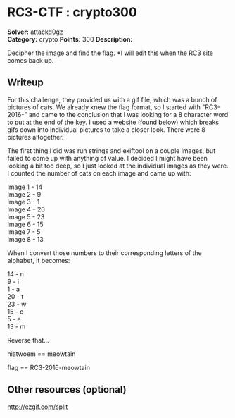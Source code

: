 # RC3-CTF : crypto300

**Solver:** attackd0gz	
**Category:** crypto
**Points:** 300
**Description:**

Decipher the image and find the flag. *I will edit this when the RC3 site comes back up.

## Writeup

For this challenge, they provided us with a gif file, which was a bunch of pictures of cats.  We already knew the flag format, so I started with "RC3-2016-" and came to the conclusion that I was looking for a 8 character word to put at the end of the key.  I used a website (found below) which breaks gifs down into individual pictures to take a closer look.  There were 8 pictures altogether.

The first thing I did was run strings and exiftool on a couple images, but failed to come up with anything of value.  I decided I might have been looking a bit too deep, so I just looked at the individual images as they were.  I counted the number of cats on each image and came up with:

Image 1 - 14  
Image 2 - 9  
Image 3 - 1  
Image 4 - 20  
Image 5 - 23  
Image 6 - 15  
Image 7 - 5  
Image 8 - 13  

When I convert those numbers to their corresponding letters of the alphabet, it becomes:

14 - n  
9   - i  
1   - a  
20 - t  
23 - w  
15 - o  
5   - e  
13 - m  

Reverse that... 

niatwoem == meowtain

flag == RC3-2016-meowtain


## Other resources (optional)

http://ezgif.com/split


